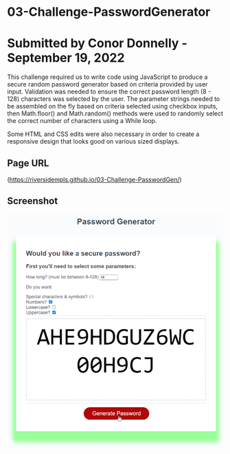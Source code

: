 # 03-Challenge-PasswordGenerator
# Submitted by Conor Donnelly - September 19, 2022

This challenge required us to write code using JavaScript to produce a secure random 
password generator based on criteria provided by user input. Validation was needed to ensure
the correct password length (8 - 128) characters was selected by the user. The parameter strings needed to be assembled on the fly based on criteria selected using checkbox inputs, then Math.floor() and Math.random() methods were used to randomly select the correct number of characters using a While loop.

Some HTML and CSS edits were also necessary in order to create a responsive design that looks good on various sized displays.

## Page URL
(https://riversidempls.github.io/03-Challenge-PasswordGen/)

## Screenshot
![Screenshot of website](./Assets/screenshot.png)

